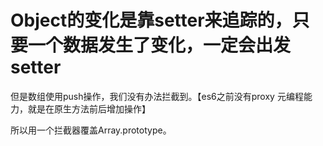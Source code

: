 # Object的变化是靠setter来追踪的，只要一个数据发生了变化，一定会出发setter

但是数组使用push操作，我们没有办法拦截到。【es6之前没有proxy 元编程能力，就是在原生方法前后增加操作】

所以用一个拦截器覆盖Array.prototype。